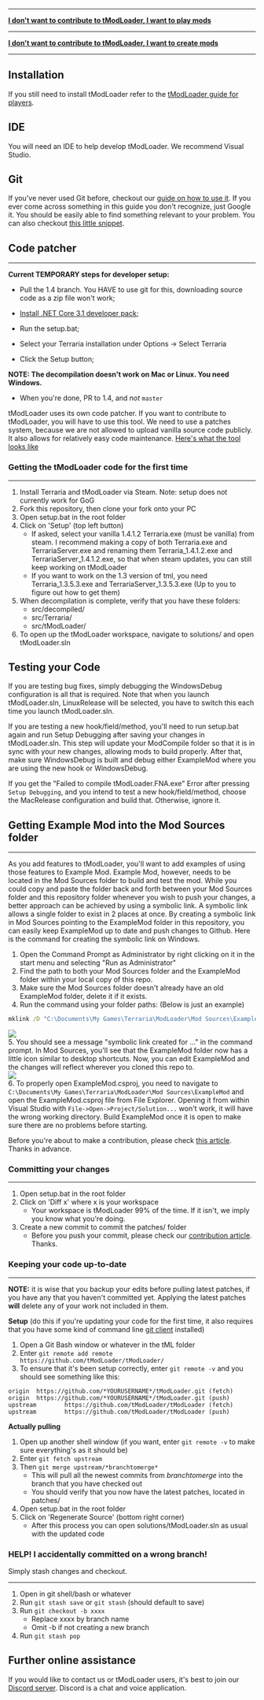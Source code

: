 ___

**[I don't want to contribute to tModLoader, I want to play mods](tModLoader-guide-for-players)**

___

**[I don't want to contribute to tModLoader, I want to create mods](tModLoader-guide-for-developers)**

___

## Installation
If you still need to install tModLoader refer to the [tModLoader guide for players](tModLoader-guide-for-players).

## IDE
You will need an IDE to help develop tModLoader. We recommend Visual Studio.

## Git
If you've never used Git before, checkout our [guide on how to use it](https://github.com/tModLoader/tModLoader/wiki/Intermediate-Git-&-mod-management). If you ever come across something in this guide you don't recognize, just Google it. You should be easily able to find something relevant to your problem. You can also checkout [this little snippet](#further-online-assistance).

## Code patcher
___
**Current TEMPORARY steps for developer setup:**
* Pull the 1.4 branch. You HAVE to use git for this, downloading source code as a zip file won't work;

* [Install .NET Core 3.1 developer pack;](https://dotnet.microsoft.com/download/visual-studio-sdks)

* Run the setup.bat;

* Select your Terraria installation under Options -> Select Terraria

* Click the Setup button;

**NOTE: The decompilation doesn't work on Mac or Linux. You need Windows.**

* When you're done, PR to 1.4, and *not* `master`

tModLoader uses its own code patcher. If you want to contribute to tModLoader, you will have to use this tool. We need to use a patches system, because we are not allowed to upload vanilla source code publicly. It also allows for relatively easy code maintenance. [Here's what the tool looks like](https://i.imgur.com/u9Yy1rl.png)

### Getting the tModLoader code for the first time
___
1. Install Terraria and tModLoader via Steam. Note: setup does not currently work for GoG
2. Fork this repository, then clone your fork onto your PC
3. Open setup.bat in the root folder
4. Click on 'Setup' (top left button)
    * If asked, select your vanilla 1.4.1.2 Terraria.exe (must be vanilla) from steam. I recommend making a copy of both Terraria.exe and TerrariaServer.exe and renaming them Terraria_1.4.1.2.exe and TerrariaServer_1.4.1.2.exe, so that when steam updates, you can still keep working on tModLoader
    * If you want to work on the 1.3 version of tml, you need Terraria_1.3.5.3.exe and TerrariaServer_1.3.5.3.exe (Up to you to figure out how to get them)
5. When decompilation is complete, verify that you have these folders:
    * src/decompiled/
    * src/Terraria/
    * src/tModLoader/
6. To open up the tModLoader workspace, navigate to solutions/ and open tModLoader.sln

## Testing your Code
If you are testing bug fixes, simply debugging the WindowsDebug configuration is all that is required. Note that when you launch tModLoader.sln, LinuxRelease will be selected, you have to switch this each time you launch tModLoader.sln.

If you are testing a new hook/field/method, you'll need to run setup.bat again and run Setup Debugging after saving your changes in tModLoader.sln. This step will update your ModCompile folder so that it is in sync with your new changes, allowing mods to build properly. After that, make sure WindowsDebug is built and debug either ExampleMod where you are using the new hook or WindowsDebug.

If you get the "Failed to compile tModLoader.FNA.exe" Error after pressing `Setup Debugging`, and you intend to test a new hook/field/method, choose the MacRelease configuration and build that. Otherwise, ignore it.

## Getting Example Mod into the Mod Sources folder
___
As you add features to tModLoader, you'll want to add examples of using those features to Example Mod. Example Mod, however, needs to be located in the Mod Sources folder to build and test the mod. While you could copy and paste the folder back and forth between your Mod Sources folder and this repository folder whenever you wish to push your changes, a better approach can be achieved by using a symbolic link. A symbolic link allows a single folder to exist in 2 places at once. By creating a symbolic link in Mod Sources pointing to the ExampleMod folder in this repository, you can easily keep ExampleMod up to date and push changes to Github. Here is the command for creating the symbolic link on Windows. 
1. Open the Command Prompt as Administrator by right clicking on it in the start menu and selecting "Run as Administrator" 
2. Find the path to both your Mod Sources folder and the ExampleMod folder within your local copy of this repo.
3. Make sure the Mod Sources folder doesn't already have an old ExampleMod folder, delete it if it exists.
4. Run the command using your folder paths: (Below is just an example)
```cmd
mklink /D "C:\Documents\My Games\Terraria\ModLoader\Mod Sources\ExampleMod" "C:\Users\MyNameHere\Source\Repos\tModLoader\ExampleMod"
```
![](https://i.imgur.com/UmiWFha.png)    
5. You should see a message "symbolic link created for ..." in the command prompt. In Mod Sources, you'll see that the ExampleMod folder now has a little icon similar to desktop shortcuts. Now, you can edit ExampleMod and the changes will reflect wherever you cloned this repo to.    
![](https://i.imgur.com/pHVnAYN.png)  
6. To properly open ExampleMod.csproj, you need to navigate to `C:\Documents\My Games\Terraria\ModLoader\Mod Sources\ExampleMod` and open the ExampleMod.csproj file from File Explorer. Opening it from within Visual Studio with `File->Open->Project/Solution...` won't work, it will have the wrong working directory. Build ExampleMod once it is open to make sure there are no problems before starting.

Before you're about to make a contribution, please check [this article](https://github.com/tModLoader/tModLoader/blob/master/.github/CONTRIBUTING.md). Thanks in advance.

### Committing your changes
___
1. Open setup.bat in the root folder
2. Click on 'Diff x' where x is your workspace
    * Your workspace is tModLoader 99% of the time. If it isn't, we imply you know what you're doing.
3. Create a new commit to commit the patches/ folder
    * Before you push your commit, please check our [contribution article](https://github.com/tModLoader/tModLoader/blob/master/.github/CONTRIBUTING.md). Thanks.

### Keeping your code up-to-date
___
**NOTE:** it is wise that you backup your edits before pulling latest patches, if you have any that you haven't committed yet. Applying the latest patches **will** delete any of your work not included in them.

**Setup** (do this if you're updating your code for the first time, it also requires that you have some kind of command line [git client](https://git-scm.com/downloads) installed)
1. Open a Git Bash window or whatever in the tML folder
2. Enter `git remote add remote https://github.com/tModLoader/tModLoader/`
3. To ensure that it's been setup correctly, enter `git remote -v` and you should see something like this:
```
origin  https://github.com/*YOURUSERNAME*/tModLoader.git (fetch)
origin  https://github.com/*YOURUSERNAME*/tModLoader.git (push)
upstream        https://github.com/tModLoader/tModLoader (fetch)
upstream        https://github.com/tModLoader/tModLoader (push)
```

**Actually pulling**
1. Open up another shell window (if you want, enter `git remote -v` to make sure everything's as it should be)
2. Enter `git fetch upstream`
3. Then `git merge upstream/*branchtomerge*`
   * This will pull all the newest commits from *branchtomerge* into the branch that you have checked out
   * You should verify that you now have the latest patches, located in patches/
4. Open setup.bat in the root folder
5. Click on 'Regenerate Source' (bottom right corner)
   * After this process you can open solutions/tModLoader.sln as usual with the updated code

### HELP! I accidentally committed on a wrong branch!
Simply stash changes and checkout.
___
1. Open in git shell/bash or whatever
2. Run `git stash save` or `git stash` (should default to save)
3. Run `git checkout -b xxxx`
    * Replace xxxx by branch name
    * Omit -b if not creating a new branch
4. Run `git stash pop`

## Further online assistance
If you would like to contact us or tModLoader users, it's best to join our [Discord server](https://tmodloader.net/discord). Discord is a chat and voice application.